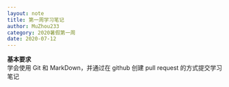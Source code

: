 ```yaml
---
layout: note
title: 第一周学习笔记
author: MuZhou233
category: 2020暑假第一周
date: 2020-07-12
---
```


**基本要求**  
学会使用 Git 和 MarkDown，并通过在 github 创建 pull request 的方式提交学习笔记